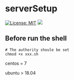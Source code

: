 # serverSetup

[![License: MIT](https://img.shields.io/badge/License-MIT-green.svg)](https://opensource.org/licenses/MIT) 
![](https://img.shields.io/github/last-commit/alfredzhang98/serverSetup?color=green)

## Before run the shell

```shell
# The authority shoule be set
chmod +x xxx.sh

```

centos = 7

ubuntu > 18.04

